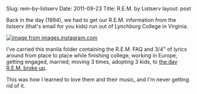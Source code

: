 Slug: rem-by-listserv
Date: 2011-09-23
Title: R.E.M. by Listserv
layout: post


Back in the day (1994), we had to get our R.E.M. information from the listserv (that's email for you kids) run out of Lynchburg College in Virginia.

<a style="display: inline;" href="http://images.instagram.com/media/2011/09/23/e60925fffb57458584a5a7500d09b469_7.jpg"><img class="asset  asset-image at-xid-6a010534988cd3970b015391d3ba46970b image-full" alt="image from images.instagram.com" title="image from images.instagram.com" src="http://steveivy.typepad.com/.a/6a010534988cd3970b015391d3ba46970b-500wi" border="0" /></a>

I've carried this manila folder containing the R.E.M. FAQ and 3/4" of lyrics around from place to place while finishing college, working in Europe, getting engaged, married, moving 3 times, adopting 3 kids, to [the day R.E.M. broke up](http://remhq.com/news_story.php?id=1446).

This was how I learned to love them and their music, and I'm never getting rid of it.
